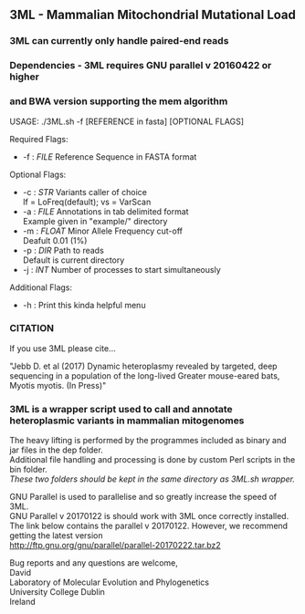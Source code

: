 

##   3ML - Mammalian Mitochondrial Mutational Load 


### 3ML can currently only handle paired-end reads
### Dependencies - 3ML requires GNU parallel v 20160422 or higher 
### and BWA version supporting the mem algorithm


USAGE: ./3ML.sh -f [REFERENCE in fasta] [OPTIONAL FLAGS]

Required Flags: 
*	-f : *FILE* Reference Sequence in FASTA format

Optional Flags:
*	-c : _STR_ Variants caller of choice		
				lf = LoFreq(default); vs = VarScan		
*	-a : *FILE* Annotations in tab delimited format		
				Example given in "example/" directory
*	-m : *FLOAT* Minor Allele Frequency cut-off		
				Deafult 0.01 (1%) 
* -p : *DIR* Path to reads		
				Default is current directory
* -j : *INT* Number of processes to start simultaneously

Additional Flags:
* -h : Print this kinda helpful menu


### CITATION		
If you use 3ML please cite...		

"Jebb D. et al (2017) Dynamic heteroplasmy revealed by targeted, deep sequencing in a population of the long-lived Greater mouse-eared bats, Myotis myotis. (In Press)"

### 3ML is a wrapper script used to call and annotate heteroplasmic variants in mammalian mitogenomes

The heavy lifting is performed by the programmes included as binary and jar files in the dep folder.		
Additional file handling and processing is done by custom Perl scripts in the bin folder.		
*These two folders should be kept in the same directory as 3ML.sh wrapper.*		

GNU Parallel is used to parallelise and so greatly increase the speed of 3ML.  
GNU Parallel v 20170122 is should work with 3ML once correctly installed.  
The link below contains the parallel v 20170122. However, we recommend getting the latest version  
http://ftp.gnu.org/gnu/parallel/parallel-20170222.tar.bz2

Bug reports and any questions are welcome,  
David  
Laboratory of Molecular Evolution and Phylogenetics  
University College Dublin  
Ireland

